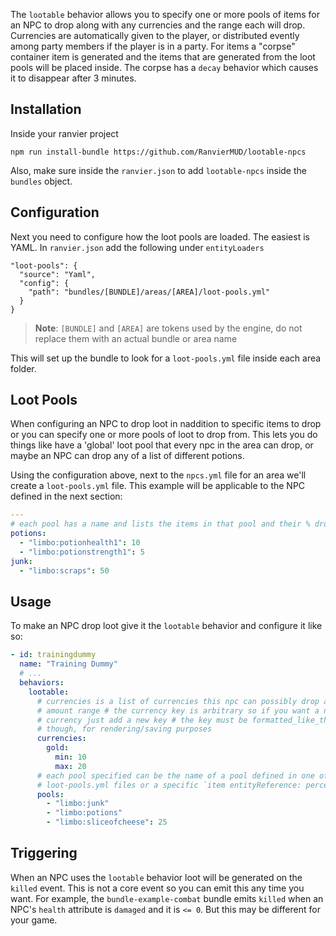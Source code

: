 The `lootable` behavior allows you to specify one or more pools of items for an NPC to drop along with any currencies
and the range each will drop. Currencies are automatically given to the player, or distributed evently among party
members if the player is in a party. For items a "corpse" container item is generated and the items that are generated
from the loot pools will be placed inside. The corpse has a `decay` behavior which causes it to disappear after 3
minutes.

## Installation

Inside your ranvier project

```
npm run install-bundle https://github.com/RanvierMUD/lootable-npcs
```

Also, make sure inside the `ranvier.json` to add `lootable-npcs` inside the `bundles` object.

## Configuration

Next you need to configure how the loot pools are loaded. The easiest is YAML. In `ranvier.json` add the following under
`entityLoaders`

```
"loot-pools": {
  "source": "Yaml",
  "config": {
    "path": "bundles/[BUNDLE]/areas/[AREA]/loot-pools.yml"
  }
}
```

> **Note**: `[BUNDLE]` and `[AREA]` are tokens used by the engine, do not replace them with an actual bundle or area name

This will set up the bundle to look for a `loot-pools.yml` file inside each area folder.

## Loot Pools

When configuring an NPC to drop loot in naddition to specific items to drop or you can specify one or more pools of loot
to drop from. This lets you do things like have a 'global' loot pool that every npc in the area can drop, or maybe an
NPC can drop any of a list of different potions.

Using the configuration above, next to the `npcs.yml` file for an area we'll create a `loot-pools.yml` file. This
example will be applicable to the NPC defined in the next section:

```yaml
---
# each pool has a name and lists the items in that pool and their % drop rate
potions:
  - "limbo:potionhealth1": 10
  - "limbo:potionstrength1": 5
junk:
  - "limbo:scraps": 50
```

## Usage

To make an NPC drop loot give it the `lootable` behavior and configure it like so:

```yaml
- id: trainingdummy
  name: "Training Dummy"
  # ...
  behaviors:
    lootable:
      # currencies is a list of currencies this npc can possibly drop and the
      # amount range # the currency key is arbitrary so if you want a new
      # currency just add a new key # the key must be formatted_like_this
      # though, for rendering/saving purposes
      currencies:
        gold:
          min: 10
          max: 20
      # each pool specified can be the name of a pool defined in one of the
      # loot-pools.yml files or a specific `item entityReference: percentage` pair
      pools:
        - "limbo:junk"
        - "limbo:potions"
        - "limbo:sliceofcheese": 25
```

## Triggering

When an NPC uses the `lootable` behavior loot will be generated on the `killed`
event. This is not a core event so you can emit this any time you want. For
example, the `bundle-example-combat` bundle emits `killed` when an NPC's
`health` attribute is `damaged` and it is `<= 0`. But this may be different for
your game.
